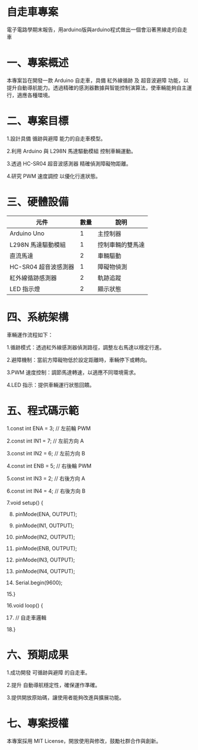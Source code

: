 # 自走車專案
電子電路學期末報告，用arduino版與arduino程式做出一個會沿著黑線走的自走車
# 一、專案概述
本專案旨在開發一款 Arduino 自走車，具備 紅外線循跡 及 超音波避障 功能，以提升自動導航能力。透過精確的感測器數據與智能控制演算法，使車輛能夠自主運行，適應各種環境。
# 二、專案目標
1.設計具備 循跡與避障 能力的自走車模型。

2.利用 Arduino 與 L298N 馬達驅動模組 控制車輛運動。

3.透過 HC-SR04 超音波感測器 精確偵測障礙物距離。

4.研究 PWM 速度調控 以優化行進狀態。
# 三、硬體設備

| **元件**             | **數量** | **說明**           |
|----------------------|---------|------------------|
| Arduino Uno         | 1       | 主控制器         |
| L298N 馬達驅動模組  | 1       | 控制車輛的雙馬達  |
| 直流馬達           | 2       | 車輛驅動         |
| HC-SR04 超音波感測器 | 1       | 障礙物偵測       |
| 紅外線循跡感測器   | 2       | 軌跡追蹤         |
| LED 指示燈         | 2       | 顯示狀態         |

# 四、系統架構
車輛運作流程如下：

1.循跡模式：透過紅外線感測器偵測路徑，調整左右馬達以穩定行進。

2.避障機制：當前方障礙物低於設定距離時，車輛停下或轉向。

3.PWM 速度控制：調節馬達轉速，以適應不同環境需求。

4.LED 指示：提供車輛運行狀態回饋。
# 五、程式碼示範
1.const int ENA = 3; // 左前輪 PWM

2.const int IN1 = 7; // 左前方向 A

3.const int IN2 = 6; // 左前方向 B

4.const int ENB = 5; // 右後輪 PWM

5.const int IN3 = 2; // 右後方向 A

6.const int IN4 = 4; // 右後方向 B



7.void setup() {

8.    pinMode(ENA, OUTPUT);
   
9.    pinMode(IN1, OUTPUT);

10.    pinMode(IN2, OUTPUT);

11.    pinMode(ENB, OUTPUT);

12.    pinMode(IN3, OUTPUT);
   
13.    pinMode(IN4, OUTPUT);
   
14.    Serial.begin(9600);
   
15.}

16.void loop() {

17.    // 自走車邏輯
   
18.}
# 六、預期成果
1.成功開發 可循跡與避障 的自走車。

2.提升 自動導航穩定性，確保運作準確。

3.提供開放原始碼，讓使用者能夠改進與擴展功能。
# 七、專案授權
本專案採用 MIT License，開放使用與修改，鼓勵社群合作與創新。
